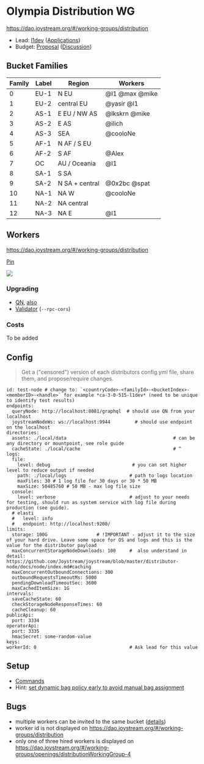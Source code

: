 # Olympia Distribution WG

https://dao.joystream.org/#/working-groups/distribution

- Lead: [l1dev](https://dao.joystream.org/#/proposals/preview/13) ([Applications](https://dao.joystream.org/#/working-groups/openings/distributionWorkingGroup-0))
- Budget: [Proposal](https://dao.joystream.org/#/proposals/preview/18) ([Discussion](https://discord.com/channels/811216481340751934/812343711870091285/957682269475201025))

## Bucket Families

| Family | Label | Region | Workers |
|---|---|---|---|
| 0 | EU-1 | N EU | @l1 @max @mike |
| 1 | EU-2 | central EU | @yasir @l1 |
| 2 | AS-1 | E EU / NW AS | @lkskrn @mike |
| 3 | AS-2 | E AS | @ilich |
| 4 | AS-3 | SEA |  @cooloNe |
| 5 | AF-1 | N AF / S EU | |
| 6 | AF-2 | S AF | @Alex |
| 7 | OC | AU / Oceania | @l1 |
| 8 | SA-1 | S SA | |
| 9 | SA-2 | N SA + central | @0x2bc @spat |
| 10 | NA-1 | NA W | @cooloNe |
| 11 | NA-2 | NA central | |
| 12 | NA-3 | NA E | @l1 |

## Workers

https://dao.joystream.org/#/working-groups/distribution

[Pin](https://discord.com/channels/811216481340751934/933726271832227911/957589245407678494)

![](https://cdn.discordapp.com/attachments/933726271832227911/957675927326838814/olympia-distribution.png)

### Upgrading

- [QN](https://discord.com/channels/811216481340751934/933726271832227911/957653724174614559), [also](https://discord.com/channels/811216481340751934/933726271832227911/957390875959361597)
- [Validator](https://discord.com/channels/811216481340751934/933726271832227911/957572146958319616) (`--rpc-cors`)

### Costs

To be added

## Config
> Get a ("censored") version of each distributors config.yml file, share them, and propose/require changes.

```
id: test-node # change to: `<countryCode>-<familyId>-<bucketIndex>-<memberID>-<handle>` for example *ca-3-0-515-l1dev* (need to be unique to identify test results)
endpoints:
  queryNode: http://localhost:8081/graphql  # should use QN from your localhost
  joystreamNodeWs: ws://localhost:9944         # should use endpoint on the localhost
directories:
  assets: ./local/data                                       # can be any directory or mountpoint, see role guide
  cacheState: ./local/cache                                  # ^
logs:
  file:
    level: debug                              # you can set higher level to reduce output if needed
    path: ./local/logs                       # path to logs location
    maxFiles: 30 # 1 log file for 30 days or 30 * 50 MB
    maxSize: 50485760 # 50 MB - max log file size
  console:
    level: verbose                           # adjust to your needs for testing, should run as system service with log file during production (see guide).
  # elasti
  #   level: info
  #   endpoint: http://localhost:9200/       
limits:
  storage: 100G				     # !IMPORTANT - adjust it to the size of your hard drive. Leave some space for OS and logs and this is the value for the distributor payload
  maxConcurrentStorageNodeDownloads: 100     #  also understand in detail: https://github.com/Joystream/joystream/blob/master/distributor-node/docs/node/index.md#caching
  maxConcurrentOutboundConnections: 300
  outboundRequestsTimeoutMs: 5000
  pendingDownloadTimeoutSec: 3600
  maxCachedItemSize: 1G
intervals:
  saveCacheState: 60
  checkStorageNodeResponseTimes: 60
  cacheCleanup: 60
publicApi:
  port: 3334
operatorApi:
  port: 3335
  hmacSecret: some-random-value
keys:
workerId: 0                                  # Ask lead for this value
```

## Setup

- [Commands](https://discord.com/channels/811216481340751934/933726271832227911/957567685993050162)
- Hint: [set dynamic bag policy early to avoid manual bag assignment](https://discord.com/channels/811216481340751934/933726271832227911/957592223422230566)

## Bugs

- multiple workers can be invited to the same bucket ([details](https://discord.com/channels/811216481340751934/933726271832227911/957673382936199240))
- worker id is not displayed on https://dao.joystream.org/#/working-groups/distribution 
- only one of three hired workers is displayed on https://dao.joystream.org/#/working-groups/openings/distributionWorkingGroup-4
